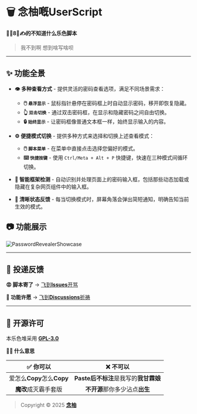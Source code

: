 <!-- > 建议前往[**Github**](https://github.com/MiPoNianYou/UserScripts/blob/main/Introductions/PasswordRevealerIntroduction.md)以获取最佳观看体验 -->

# 🗑️ 念柚嘅UserScript

**🦐🐔8⃣️✍️的不知道什么乐色脚本**

> 我不到啊 想到啥写啥呗

---

## ✨ 功能全景

- **👁️ 多种查看方式** - 提供灵活的密码查看选项，满足不同场景需求：
    - **🖱️ `悬浮显示`** - 鼠标指针悬停在密码框上时自动显示密码，移开即恢复隐藏。
    - **👆 `双击切换`** - 通过双击密码框，在显示和隐藏密码之间自由切换。
    - **🔒 `始终显示`** - 让密码框像普通文本框一样，始终显示输入的内容。

- **⚙️ 便捷模式切换** - 提供多种方式来选择和切换上述查看模式：
    - **🖱️ `脚本菜单`** - 在菜单中直接点击选择您偏好的模式。
    - **⌨️ `快捷按键`** - 使用 `Ctrl/Meta + Alt + P` 快捷键，快速在三种模式间循环切换。

- **🎯 智能框架检测** - 自动识别并处理页面上的密码输入框，包括那些动态加载或隐藏在复杂网页组件中的输入框。
- **🔔 清晰状态反馈** - 每当切换模式时，屏幕角落会弹出简短通知，明确告知当前生效的模式。

## 📷 功能展示
![PasswordRevealerShowcase](https://raw.githubusercontent.com/MiPoNianYou/UserScripts/refs/heads/main/Showcases/PasswordRevealerShowcase.png "PasswordRevealerShowcase")

---

## 📮 投递反馈

**😡 脚本寄了** → [飞到**Issues**开骂](https://github.com/MiPoNianYou/UserScripts/issues)

**🌠 功能许愿** → [飞到**Discussions**祈祷](https://github.com/MiPoNianYou/UserScripts/discussions)

---

## 📜 开源许可

本乐色堆采用 [**GPL-3.0**](https://github.com/MiPoNianYou/UserScripts/blob/main/LICENSE)

**🙋🏻 什么意思**

| **✅ 你可以** | **❌ 不可以** |
| :-: | :-: |
| 爱怎么**Copy**怎么**Copy** | **Paste后不标注**是我写的**我甘霖娘** |
| **魔改**成灭霸手套版 | **不开源**那你多少沾点**出生** |

> Copyright © 2025 [**念柚**](https://github.com/MiPoNianYou)